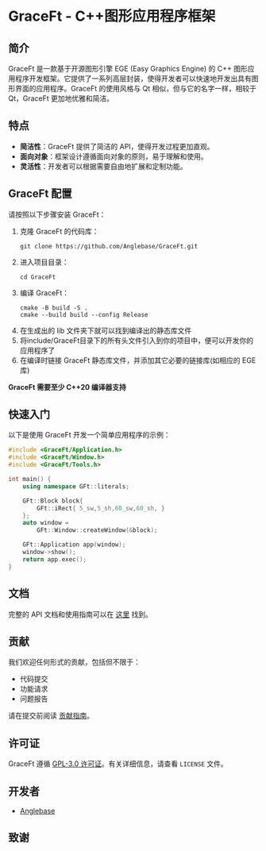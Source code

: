 # GraceFt - C++图形应用程序框架

## 简介

GraceFt 是一款基于开源图形引擎 EGE (Easy Graphics Engine) 的 C++ 图形应用程序开发框架。它提供了一系列高层封装，使得开发者可以快速地开发出具有图形界面的应用程序。GraceFt 的使用风格与 Qt 相似，但与它的名字一样，相较于 Qt，GraceFt 更加地优雅和简洁。

## 特点

- **简洁性**：GraceFt 提供了简洁的 API，使得开发过程更加直观。
- **面向对象**：框架设计遵循面向对象的原则，易于理解和使用。
- **灵活性**：开发者可以根据需要自由地扩展和定制功能。

## GraceFt 配置

请按照以下步骤安装 GraceFt：

1. 克隆 GraceFt 的代码库：
   ```
   git clone https://github.com/Anglebase/GraceFt.git
   ```
2. 进入项目目录：
   ```
   cd GraceFt
   ```
3. 编译 GraceFt：
   ```
   cmake -B build -S .
   cmake --build build --config Release
   ```
4. 在生成出的 lib 文件夹下就可以找到编译出的静态库文件
5. 将include/GraceFt目录下的所有头文件引入到你的项目中，便可以开发你的应用程序了
6. 在编译时链接 GraceFt 静态库文件，并添加其它必要的链接库(如相应的 EGE 库)

**GraceFt 需要至少 C++20 编译器支持**

## 快速入门

以下是使用 GraceFt 开发一个简单应用程序的示例：

```cpp
#include <GraceFt/Application.h>
#include <GraceFt/Window.h>
#include <GraceFt/Tools.h>

int main() {
    using namespace GFt::literals;

    GFt::Block block{
        GFt::iRect{ 5_sw,5_sh,60_sw,60_sh, }
    };
    auto window =
        GFt::Window::createWindow(&block);

    GFt::Application app(window);
    window->show();
    return app.exec();
}
```

## 文档

完整的 API 文档和使用指南可以在 [这里](https://anglebase.github.io/GraceFt-Doc/) 找到。

## 贡献

我们欢迎任何形式的贡献，包括但不限于：

- 代码提交
- 功能请求
- 问题报告

请在提交前阅读 [贡献指南](./doc/guide.md)。

## 许可证

GraceFt 遵循 [GPL-3.0 许可证](LICENSE)。有关详细信息，请查看 `LICENSE` 文件。

## 开发者
 - [Anglebase](https://github.com/Anglebase)

## 致谢
